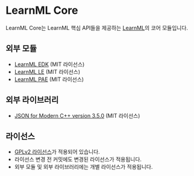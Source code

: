 # LearnML Core
LearnML Core는 LearnML 핵심 API들을 제공하는 [LearnML](https://github.com/learnml-org/LearnML)의 코어 모듈입니다.

## 외부 모듈
- [LearnML EDK](https://github.com/learnml-org/LearnML_EDK) (MIT 라이선스)
- [LearnML LE](https://github.com/learnml-org/LearnML_LE) (MIT 라이선스)
- [LearnML PAE](https://github.com/learnml-org/LearnML_PAE) (MIT 라이선스)

## 외부 라이브러리
- [JSON for Modern C++ version 3.5.0](https://github.com/nlohmann/json) (MIT 라이선스)

## 라이선스
- [GPLv2 라이선스](https://github.com/kmc7468/learnml-org/blob/master/LICENSE)가 적용되어 있습니다.
- 라이선스 변경 전 커밋에도 변경된 라이선스가 적용됩니다.
- 외부 모듈 및 외부 라이브러리에는 개별 라이선스가 적용됩니다.